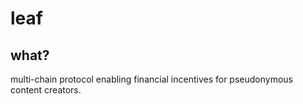 # leaf
## what?

multi-chain protocol enabling financial incentives for pseudonymous content creators.